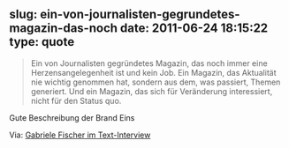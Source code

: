 slug: ein-von-journalisten-gegrundetes-magazin-das-noch
date: 2011-06-24 18:15:22
type: quote
---

> Ein von Journalisten gegründetes Magazin, das noch immer eine Herzensangelegenheit ist und kein Job. Ein Magazin, das Aktualität nie wichtig genommen hat, sondern aus dem, was passiert, Themen generiert. Und ein Magazin, das sich für Veränderung interessiert, nicht für den Status quo.

Gute Beschreibung der Brand Eins

 Via: [Gabriele Fischer im Text-Interview](http://www.gruenderszene.de/interviews/gabriele-fischer-brand-eins-interview?utm_source=rss&utm_medium=rss&utm_campaign=rss&utm_source=rss&utm_medium=rss&utm_campaign=gabriele-fischer-brand-eins-interview)
